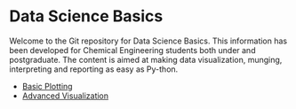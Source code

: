 # Data Science Basics

Welcome to the Git repository for Data Science Basics. This information has been developed for Chemical Engineering students both under and postgraduate. The content is aimed at making data visualization, munging, interpreting and reporting as easy as Py-thon.

* [Basic Plotting](https://cdn.rawgit.com/DataScience/master/Basic%20Plotting/Basic_plotting.html)
* [Advanced Visualization](https://github.com/badenhh/DataScience/blob/master/Advanced%20Visualization/Advanced%20data%20visualization.ipynb)
